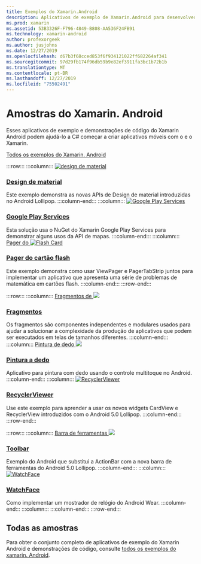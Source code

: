 ```yaml
---
title: Exemplos do Xamarin.Android
description: Aplicativos de exemplo de Xamarin.Android para desenvolvedores móveis.
ms.prod: xamarin
ms.assetid: 53B3326F-F796-4849-B808-AA536F24FB91
ms.technology: xamarin-android
author: profexorgeek
ms.author: jusjohns
ms.date: 12/27/2019
ms.openlocfilehash: d67b3f68cced853f6f934121022ff682264af341
ms.sourcegitcommit: 97d29fb174f96db59b9e82ef3911fa3bc1b72b1b
ms.translationtype: MT
ms.contentlocale: pt-BR
ms.lasthandoff: 12/27/2019
ms.locfileid: "75502491"
---
```

# <a name="xamarinandroid-samples"></a>Amostras do Xamarin. Android

Esses aplicativos de exemplo e demonstrações de código do Xamarin Android podem ajudá-lo a C# começar a criar aplicativos móveis com o e o Xamarin.

[Todos os exemplos do Xamarin. Android](https://docs.microsoft.com/samples/browse/?products=xamarin&term=Xamarin.Android)

:::row:::
    :::column:::
[![design de material](images/material-design.png)](https://docs.microsoft.com/samples/xamarin/monodroid-samples/android50-googleio2014master/)

### <a name="material-designhttpsdocsmicrosoftcomsamplesxamarinmonodroid-samplesandroid50-googleio2014master"></a>[Design de material](https://docs.microsoft.com/samples/xamarin/monodroid-samples/android50-googleio2014master/)

Este exemplo demonstra as novas APIs de Design de material introduzidas no Android Lollipop.
  :::column-end:::
    :::column:::
[![Google Play Services](images/gps.png)](https://docs.microsoft.com/samples/xamarin/monodroid-samples/googleplayservices/)

### <a name="google-play-serviceshttpsdocsmicrosoftcomsamplesxamarinmonodroid-samplesgoogleplayservices"></a>[Google Play Services](https://docs.microsoft.com/samples/xamarin/monodroid-samples/googleplayservices/)

Esta solução usa o NuGet do Xamarin Google Play Services para demonstrar alguns usos da API de mapas.
  :::column-end:::
    :::column:::
[Pager do ![Flash Card](images/flash.png)](https://docs.microsoft.com/samples/xamarin/monodroid-samples/userinterface-flashcardpager/)

### <a name="flash-card-pagerhttpsdocsmicrosoftcomsamplesxamarinmonodroid-samplesuserinterface-flashcardpager"></a>[Pager do cartão flash](https://docs.microsoft.com/samples/xamarin/monodroid-samples/userinterface-flashcardpager/)

Este exemplo demonstra como usar ViewPager e PagerTabStrip juntos para implementar um aplicativo que apresenta uma série de problemas de matemática em cartões flash.
  :::column-end:::
:::row-end:::

:::row:::
    :::column:::
[Fragmentos de ![](images/fragments.png)](https://docs.microsoft.com/samples/xamarin/monodroid-samples/fragmentswalkthrough/)

### <a name="fragmentshttpsdocsmicrosoftcomsamplesxamarinmonodroid-samplesfragmentswalkthrough"></a>[Fragmentos](https://docs.microsoft.com/samples/xamarin/monodroid-samples/fragmentswalkthrough/)

Os fragmentos são componentes independentes e modulares usados para ajudar a solucionar a complexidade da produção de aplicativos que podem ser executados em telas de tamanhos diferentes.
    :::column-end:::
    :::column:::
[Pintura de dedo ![](images/fingerpaint.png)](https://docs.microsoft.com/samples/xamarin/monodroid-samples/applicationfundamentals-fingerpaint/)

### <a name="finger-painthttpsdocsmicrosoftcomsamplesxamarinmonodroid-samplesapplicationfundamentals-fingerpaint"></a>[Pintura a dedo](https://docs.microsoft.com/samples/xamarin/monodroid-samples/applicationfundamentals-fingerpaint/)

Aplicativo para pintura com dedo usando o controle multitoque no Android.
    :::column-end:::
    :::column:::
[![RecyclerViewer](images/recycler.png)](https://docs.microsoft.com/samples/xamarin/monodroid-samples/android50-recyclerviewer/)

### <a name="recyclerviewerhttpsdocsmicrosoftcomsamplesxamarinmonodroid-samplesandroid50-recyclerviewer"></a>[RecyclerViewer](https://docs.microsoft.com/samples/xamarin/monodroid-samples/android50-recyclerviewer/)

Use este exemplo para aprender a usar os novos widgets CardView e RecyclerView introduzidos com o Android 5.0 Lollipop.
    :::column-end:::
:::row-end:::

:::row:::
    :::column:::
[Barra de ferramentas ![](images/toolbar.png)](https://docs.microsoft.com/samples/xamarin/monodroid-samples/android50-toolbar/)

### <a name="toolbarhttpsdocsmicrosoftcomsamplesxamarinmonodroid-samplesandroid50-toolbar"></a>[Toolbar](https://docs.microsoft.com/samples/xamarin/monodroid-samples/android50-toolbar/)

Exemplo do Android que substitui a ActionBar com a nova barra de ferramentas do Android 5.0 Lollipop.
    :::column-end:::
    :::column:::
[![WatchFace](images/watchface.png)](https://docs.microsoft.com/samples/xamarin/monodroid-samples/wear-watchface/)

### <a name="watchfacehttpsdocsmicrosoftcomsamplesxamarinmonodroid-sampleswear-watchface"></a>[WatchFace](https://docs.microsoft.com/samples/xamarin/monodroid-samples/wear-watchface/)

Como implementar um mostrador de relógio do Android Wear.
    :::column-end:::
    :::column:::
    :::column-end:::
:::row-end:::

## <a name="all-samples"></a>Todas as amostras

Para obter o conjunto completo de aplicativos de exemplo do Xamarin Android e demonstrações de código, consulte [todos os exemplos do xamarin. Android](https://docs.microsoft.com/samples/browse/?products=xamarin&term=Xamarin.Android).
